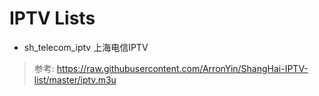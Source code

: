 # IPTV Lists

- sh_telecom_iptv 上海电信IPTV



> 参考: https://raw.githubusercontent.com/ArronYin/ShangHai-IPTV-list/master/iptv.m3u